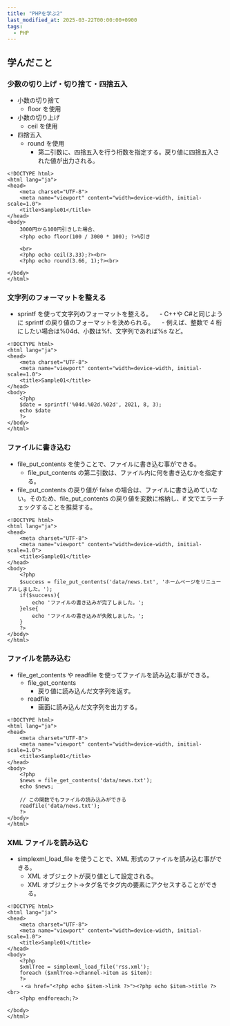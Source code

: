 ```yaml
---
title: "PHPを学ぶ2"
last_modified_at: 2025-03-22T00:00:00+0900
tags:
  - PHP
---
```


## 学んだこと

### 少数の切り上げ・切り捨て・四捨五入

- 小数の切り捨て
  - floor を使用
- 小数の切り上げ
  - ceil を使用
- 四捨五入
  - round を使用
    - 第二引数に、四捨五入を行う桁数を指定する。戻り値に四捨五入された値が出力される。

```
<!DOCTYPE html>
<html lang="ja">
<head>
    <meta charset="UTF-8">
    <meta name="viewport" content="width=device-width, initial-scale=1.0">
    <title>Sample01</title>
</head>
<body>
    3000円から100円引きした場合、
    <?php echo floor(100 / 3000 * 100); ?>%引き

    <br>
    <?php echo ceil(3.33);?><br>
    <?php echo round(3.66, 1);?><br>

</body>
</html>
```

### 文字列のフォーマットを整える

- sprintf を使って文字列のフォーマットを整える。
  　- C++や C#と同じように sprintf の戻り値のフォーマットを決められる。
  　- 例えば、整数で 4 桁にしたい場合は%04d、小数は%f、文字列であれば%s など。

```
<!DOCTYPE html>
<html lang="ja">
<head>
    <meta charset="UTF-8">
    <meta name="viewport" content="width=device-width, initial-scale=1.0">
    <title>Sample01</title>
</head>
<body>
    <?php
    $date = sprintf('%04d.%02d.%02d', 2021, 8, 3);
    echo $date
    ?>
</body>
</html>

```

### ファイルに書き込む

- file_put_contents を使うことで、ファイルに書き込む事ができる。
  - file_put_contents の第二引数は、ファイル内に何を書き込むかを指定する。
- file_put_contents の戻り値が false の場合は、ファイルに書き込めていない。そのため、file_put_contents の戻り値を変数に格納し、if 文でエラーチェックすることを推奨する。

```
<!DOCTYPE html>
<html lang="ja">
<head>
    <meta charset="UTF-8">
    <meta name="viewport" content="width=device-width, initial-scale=1.0">
    <title>Sample01</title>
</head>
<body>
    <?php
    $success = file_put_contents('data/news.txt', 'ホームページをリニューアルしました。');
    if($success){
        echo 'ファイルの書き込みが完了しました。';
    }else{
        echo 'ファイルの書き込みが失敗しました。';
    }
    ?>
</body>
</html>
```

### ファイルを読み込む

- file_get_contents や readfile を使ってファイルを読み込む事ができる。
  - file_get_contents
    - 戻り値に読み込んだ文字列を返す。
  - readfile
    - 画面に読み込んだ文字列を出力する。

```
<!DOCTYPE html>
<html lang="ja">
<head>
    <meta charset="UTF-8">
    <meta name="viewport" content="width=device-width, initial-scale=1.0">
    <title>Sample01</title>
</head>
<body>
    <?php
    $news = file_get_contents('data/news.txt');
    echo $news;

    // この関数でもファイルの読み込みができる
    readfile('data/news.txt');
    ?>
</body>
</html>
```

### XML ファイルを読み込む

- simplexml_load_file を使うことで、XML 形式のファイルを読み込む事ができる。
  - XML オブジェクトが戻り値として設定される。
  - XML オブジェクト->タグ名でタグ内の要素にアクセスすることができる。

```
<!DOCTYPE html>
<html lang="ja">
<head>
    <meta charset="UTF-8">
    <meta name="viewport" content="width=device-width, initial-scale=1.0">
    <title>Sample01</title>
</head>
<body>
    <?php
    $xmlTree = simplexml_load_file('rss.xml');
    foreach ($xmlTree->channel->item as $item):
    ?>
    ・<a href="<?php echo $item->link ?>"><?php echo $item->title ?><br>
    <?php endforeach;?>

</body>
</html>
```
